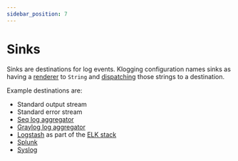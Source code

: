 ```yaml
---
sidebar_position: 7
---
```


# Sinks

Sinks are destinations for log events. Klogging configuration names sinks
as having a [renderer](rendering) to `String` and [dispatching](dispatching)
those strings to a destination.

Example destinations are:

* Standard output stream
* Standard error stream
* [Seq log aggregator](https://datalust.co/seq)
* [Graylog log aggregator](https://www.graylog.org/)
* [Logstash](https://www.elastic.co/logstash/) as part of the [ELK stack](https://www.elastic.co/what-is/elk-stack)
* [Splunk](https://www.splunk.com)
* [Syslog](https://en.wikipedia.org/wiki/Syslog)
